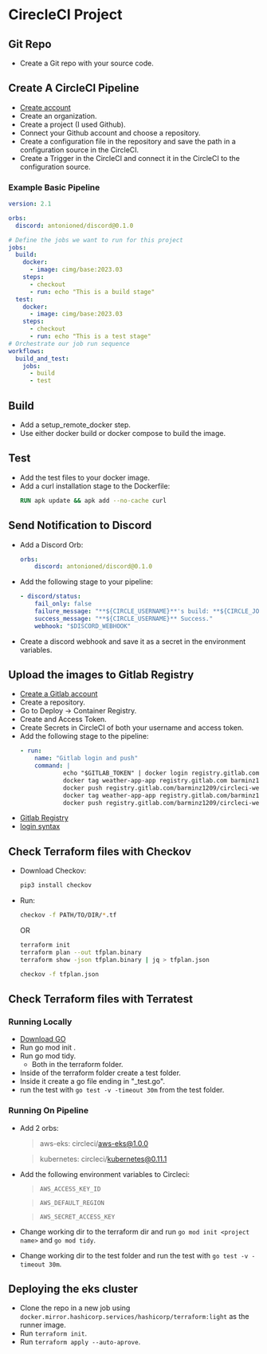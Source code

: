 # CirecleCI Project
## Git Repo
- Create a Git repo with your source code.
## Create A CircleCI Pipeline
- [Create account](https://app.circleci.com/home/)
- Create an organization.
- Create a project (I used Github).
- Connect your Github account and choose a repository.
- Create a configuration file in the repository and save the path in a configuration source in the CircleCI.
- Create a Trigger in the CircleCI and connect it in the CircleCI to the configuration source.
### Example Basic Pipeline
```yaml
version: 2.1

orbs:
  discord: antonioned/discord@0.1.0

# Define the jobs we want to run for this project
jobs:
  build:
    docker:
      - image: cimg/base:2023.03
    steps:
      - checkout
      - run: echo "This is a build stage"
  test:
    docker:
      - image: cimg/base:2023.03
    steps:
      - checkout
      - run: echo "This is a test stage"
# Orchestrate our job run sequence
workflows:
  build_and_test:
    jobs:
      - build
      - test
```
## Build
- Add a setup_remote_docker step.
- Use either docker build or docker compose to build the image.
## Test
- Add the test files to your docker image.
- Add a curl installation stage to the Dockerfile:
    ```Dockerfile
    RUN apk update && apk add --no-cache curl
    ```
## Send Notification to Discord
- Add a Discord Orb:
    ```yaml
    orbs:
        discord: antonioned/discord@0.1.0
    ```
- Add the following stage to your pipeline:
    ```yaml
    - discord/status:
        fail_only: false
        failure_message: "**${CIRCLE_USERNAME}**'s build: **${CIRCLE_JOB}** failed."
        success_message: "**${CIRCLE_USERNAME}** Success."
        webhook: "$DISCORD_WEBHOOK"
    ```
- Create a discord webhook and save it as a secret in the environment variables.
## Upload the images to Gitlab Registry
- [Create a Gitlab account](https://about.gitlab.com/)
- Create a repository.
- Go to Deploy -> Container Registry.
- Create and Access Token.
- Create Secrets in CircleCI of both your username and access token.
- Add the following stage to the pipeline:
    ```yaml
    - run:
        name: "Gitlab login and push"
        command: |
                echo "$GITLAB_TOKEN" | docker login registry.gitlab.com -u $GITLAB_USER --password-stdin
                docker tag weather-app-app registry.gitlab.com barminz1209/circleci-weather:$(git rev-parse --short HEAD)
                docker push registry.gitlab.com/barminz1209/circleci-weather:$(git rev-parse --short HEAD)
                docker tag weather-app-app registry.gitlab.com/barminz1209/circleci-weather:latest
                docker push registry.gitlab.com/barminz1209/circleci-weather:latest
    ```
- [Gitlab Registry](https://docs.gitlab.com/ee/user/packages/container_registry/)
- [login syntax](https://docs.gitlab.com/ee/user/packages/container_registry/authenticate_with_container_registry.html)
## Check Terraform files with Checkov
- Download Checkov:
    ```bash
    pip3 install checkov
    ```
- Run: 
    ```bash 
    checkov -f PATH/TO/DIR/*.tf 
    ```
    OR
    ```bash
    terraform init
    terraform plan --out tfplan.binary
    terraform show -json tfplan.binary | jq > tfplan.json

    checkov -f tfplan.json
    ```
## Check Terraform files with Terratest
### Running Locally
- [Download GO](https://go.dev/doc/install)
- Run go mod init <project name>.
- Run go mod tidy.
  * Both in the terraform folder.
- Inside of the terraform folder create a test folder.
- Inside it create a go file ending in "_test.go".
- run the test with ``` go test -v -timeout 30m ``` from the test folder.
### Running On Pipeline
- Add 2 orbs:
  > aws-eks: circleci/aws-eks@1.0.0

  > kubernetes: circleci/kubernetes@0.11.1
- Add the following environment variables to Circleci:
  > ```AWS_ACCESS_KEY_ID```

  > ```AWS_DEFAULT_REGION```

  > ```AWS_SECRET_ACCESS_KEY```
- Change working dir to the terraform dir and run ```go mod init <project name>``` and ```go mod tidy```.
- Change working dir to the test folder and run the test with ```go test -v -timeout 30m```.
## Deploying the eks cluster
- Clone the repo in a new job using ```docker.mirror.hashicorp.services/hashicorp/terraform:light``` as the runner image.
- Run ```terraform init```.
- Run ```terraform apply --auto-aprove```.